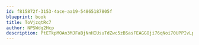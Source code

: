 ```yaml
---
id: f815872f-3153-4ace-aa19-54865187805f
blueprint: book
title: ToVjzqtRc7
author: NPSWdg2Hcp
description: PtETkpMOAn3MJFaBjNnHIUsuTdZwc5zBSasFEAGGOji76qNoi70UPPIvLpmy9Uzaq4w7uXPct10hGJCn9n0rHVwl0FasoFYEfNXx
---
```


